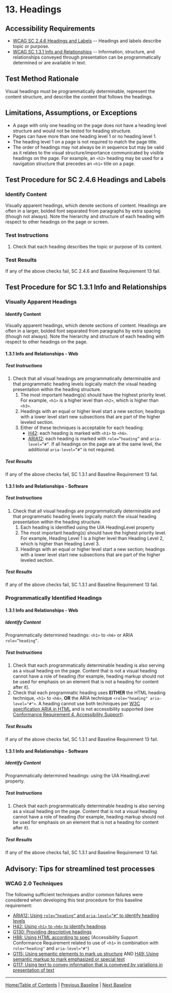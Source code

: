 # 13. Headings
## Accessibility Requirements
* [WCAG SC 2.4.6 Headings and Labels](http://www.w3.org/TR/UNDERSTANDING-WCAG20/navigation-mechanisms-descriptive.html) -- Headings and labels describe topic or purpose.
* [WCAG SC 1.3.1 Info and Relationships](http://www.w3.org/TR/UNDERSTANDING-WCAG20/content-structure-separation-programmatic.html) -- Information, structure, and relationships conveyed through presentation can be programmatically determined or are available in text.

## Test Method Rationale
Visual headings must be programmatically determinable, represent the content structure, and describe the content that follows the headings.

## Limitations, Assumptions, or Exceptions
* A page with only one heading on the page does not have a heading level structure and would not be tested for heading structure.
* Pages can have more than one heading level 1 or no heading level 1.
* The heading level 1 on a page is not required to match the page title.
* The order of headings may not always be in sequence but may be valid as it relates to the visual structure/importance communicated by visible headings on the page. For example, an `<h2>` heading may be used for a navigation structure that precedes an `<h1>` title on a page.

## Test Procedure for SC 2.4.6 Headings and Labels
### Identify Content
Visually apparent headings, which denote sections of content. Headings are often in a larger, bolded font separated from paragraphs by extra spacing (though not always). Note the hierarchy and structure of each heading with respect to other headings on the page or screen.

### Test Instructions
1. Check that each heading describes the topic or purpose of its content.
      
### Test Results
If any of the above checks fail, SC 2.4.6 and Baseline Requirement 13 fail.

## Test Procedure for SC 1.3.1 Info and Relationships
### Visually Apparent Headings
#### Identify Content
Visually apparent headings, which denote sections of content. Headings are often in a larger, bolded font separated from paragraphs by extra spacing (though not always). Note the hierarchy and structure of each heading with respect to other headings on the page.

#### 1.3.1 Info and Relationships - Web
##### Test Instructions
1. Check that all visual headings are programmatically determinable and that programmatic heading levels logically match the visual heading presentation within the heading structure.
    1. The most important heading(s) should have the highest priority level. For example, `<h1>` is a higher level than `<h2>`, which is higher than `<h3>`. 
    1. Headings with an equal or higher level start a new section; headings with a lower level start new subsections that are part of the higher leveled section.
    1. Either of these techniques is acceptable for each heading:
          * [H42](https://www.w3.org/TR/WCAG20-TECHS/H42.html): each heading is marked with `<h1>` to `<h6>`.
          * [ARIA12](https://www.w3.org/TR/WCAG20-TECHS/ARIA12.html): each heading is marked with `role=”heading”` and `aria-level=”#”`. If all headings on the page are at the same level, the additional `aria-level=”#”` is not required.

##### Test Results
If any of the above checks fail, SC 1.3.1 and Baseline Requirement 13 fail.

#### 1.3.1 Info and Relationships - Software
##### Test Instructions
1. Check that all visual headings are programmatically determinable and that programmatic heading levels logically match the visual heading presentation within the heading structure.
    1. Each heading is identified using the UIA HeadingLevel property
    1. The most important heading(s) should have the highest priority level. For example, Heading Level 1 is a higher level than Heading Level 2, which is higher than Heading Level 3. 
    1. Headings with an equal or higher level start a new section; headings with a lower level start new subsections that are part of the higher leveled section.

##### Test Results
If any of the above checks fail, SC 1.3.1 and Baseline Requirement 13 fail.

### Programmatically Identified Headings
#### 1.3.1 Info and Relationships - Web
##### Identify Content
Programmatically determined headings: `<h1>` to `<h6>` or ARIA `role=”heading”`.

##### Test Instructions
1. Check that each programmatically determinable heading is also serving as a visual heading on the page. Content that is not a visual heading cannot have a role of heading (for example, heading markup should not be used for emphasis on an element that is not a heading for content after it).
2. Check that each programmatic heading uses **EITHER** the HTML heading technique, `<h1>` to `<h6>`, **OR** the ARIA technique `<role="heading" aria-level="#">`. A heading cannot use both techniques per [W3C specification ARIA in HTML](http://w3c.github.io/html-aria/#docconformance) and is not accessibility supported (see [Conformance Requirement 4. Accessibility Support](https://www.w3.org/TR/UNDERSTANDING-WCAG20/conformance.html#uc-accessibility-support-head)).

##### Test Results
If any of the above checks fail, SC 1.3.1 and Baseline Requirement 13 fail.

#### 1.3.1 Info and Relationships - Software
##### Identify Content
Programmatically determined headings: using the UIA HeadingLevel property.

##### Test Instructions
1. Check that each programmatically determinable heading is also serving as a visual heading on the page. Content that is not a visual heading cannot have a role of heading (for example, heading markup should not be used for emphasis on an element that is not a heading for content after it).

##### Test Results
If any of the above checks fail, SC 1.3.1 and Baseline Requirement 13 fail.


## Advisory: Tips for streamlined test processes
### WCAG 2.0 Techniques
The following sufficient techniques and/or common failures were considered when developing this test procedure for this baseline requirement:
* [ARIA12: Using `role=”heading”` and `aria-level=”#”` to identify heading levels](https://www.w3.org/TR/WCAG20-TECHS/ARIA12.html)
* [H42: Using `<h1>` to `<h6>` to identify headings](https://www.w3.org/TR/WCAG20-TECHS/H42.html)
* [G130: Providing descriptive headings](https://www.w3.org/TR/WCAG20-TECHS/G130.html)
* [H88: Using HTML according to spec](https://www.w3.org/TR/WCAG20-TECHS/H88.html) (Accessibility Support Conformance Requirement related to use of `<h1>` in combination with `role="heading"` and `aria-level="#"`)
* [G115: Using semantic elements to mark up structure](http://www.w3.org/TR/WCAG20-TECHS/G115.html)  AND [H49: Using semantic markup to mark emphasized or special text](http://www.w3.org/TR/WCAG20-TECHS/H49.html)
* [G117: Using text to convey information that is conveyed by variations in presentation of text](http://www.w3.org/TR/WCAG20-TECHS/G117.html)

----------------------------------------
[Home/Table of Contents](index.md) | [Previous Baseline](12DataTables.md) | [Next Baseline](14Links.md)
